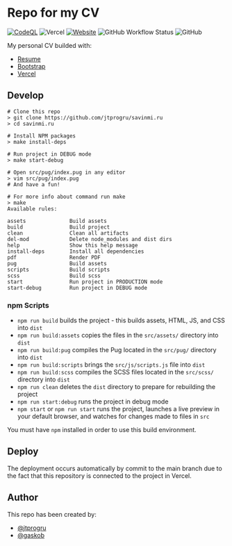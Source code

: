 # Repo for my CV

[![CodeQL](https://github.com/jtprogru/savinmi.ru/actions/workflows/codeql-analysis.yml/badge.svg)](https://github.com/jtprogru/savinmi.ru/actions/workflows/codeql-analysis.yml)
![Vercel](https://badgen.net/badge/icon/vercel?icon=vercel&label)
[![Website](https://img.shields.io/website?label=My%20CV&url=https%3A%2F%2Fsavinmi.ru)](https://savinmi.ru)
![GitHub Workflow Status](https://img.shields.io/github/workflow/status/jtprogru/savinmi.ru/CI?label=CI)
![GitHub](https://img.shields.io/github/license/jtprogru/savinmi.ru)

My personal CV builded with:

- [Resume](https://startbootstrap.com/theme/resume/)
- [Bootstrap](https://getbootstrap.com/)
- [Vercel](https://vercel.com/)

## Develop

```shell
# Clone this repo
> git clone https://github.com/jtprogru/savinmi.ru
> cd savinmi.ru

# Install NPM packages
> make install-deps

# Run project in DEBUG mode
> make start-debug

# Open src/pug/index.pug in any editor
> vim src/pug/index.pug
# And have a fun!

# For more info about command run make
> make
Available rules:

assets              Build assets
build               Build project
clean               Clean all artifacts
del-mod             Delete node_modules and dist dirs
help                Show this help message
install-deps        Install all dependencies
pdf                 Render PDF
pug                 Build assets
scripts             Build scripts
scss                Build scss
start               Run project in PRODUCTION mode
start-debug         Run project in DEBUG mode
```

### npm Scripts

- `npm run build` builds the project - this builds assets, HTML, JS, and CSS into `dist`
- `npm run build:assets` copies the files in the `src/assets/` directory into `dist`
- `npm run build:pug` compiles the Pug located in the `src/pug/` directory into `dist`
- `npm run build:scripts` brings the `src/js/scripts.js` file into `dist`
- `npm run build:scss` compiles the SCSS files located in the `src/scss/` directory into `dist`
- `npm run clean` deletes the `dist` directory to prepare for rebuilding the project
- `npm run start:debug` runs the project in debug mode
- `npm start` or `npm run start` runs the project, launches a live preview in your default browser, and watches for changes made to files in `src`

You must have `npm` installed in order to use this build environment.

## Deploy

The deployment occurs automatically by commit to the main branch due to the fact that this repository is connected to the project in Vercel.

## Author

This repo has been created by:

- [@jtprogru](https://github.com/jtprogru)
- [@gaskob](https://github.com/gaskob)
